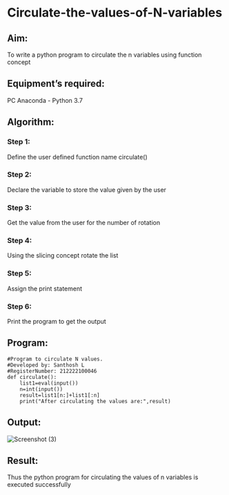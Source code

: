 # Circulate-the-values-of-N-variables
## Aim:
To write a python program to circulate the n variables using function concept
## Equipment’s required:
PC
Anaconda - Python 3.7
## Algorithm: 
### Step 1: 
Define the user defined function name circulate()
### Step 2: 
Declare the variable to store the value given by  the user 
### Step 3: 
Get the value from the user for the number of rotation
### Step 4: 
Using the slicing concept rotate the list

### Step 5: 
Assign the print statement 
### Step 6:
Print the program to get the output 

## Program:
```
#Program to circulate N values.
#Developed by: Santhosh L
#RegisterNumber: 212222100046
def circulate():
    list1=eval(input())
    n=int(input())
    result=list1[n:]+list1[:n]
    print("After circulating the values are:",result)
```
## Output:
![Screenshot (3)](https://github.com/sandy29l/Circulate-the-values-of-N-variables/assets/123359969/1ec76320-7b24-4604-a1f6-b7c3e55eefee)

## Result:
Thus the python program for circulating the values of n variables is executed successfully
